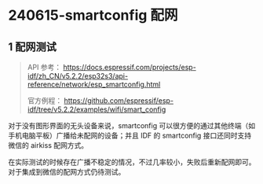 # 240615-smartconfig 配网

## 1 配网测试

>API 参考： https://docs.espressif.com/projects/esp-idf/zh_CN/v5.2.2/esp32s3/api-reference/network/esp_smartconfig.html
>
>官方例程： https://github.com/espressif/esp-idf/tree/v5.2.2/examples/wifi/smart_config

对于没有图形界面的无头设备来说，smartconfig 可以很方便的通过其他终端（如手机电脑平板）广播给未配网的设备；并且 IDF 的 smartconfig 接口还同时支持微信的 airkiss 配网方式。

在实际测试的时候存在广播不稳定的情况，不过几率较小，失败后重新配网即可。对于集成到微信的配网方式仍待测试。
